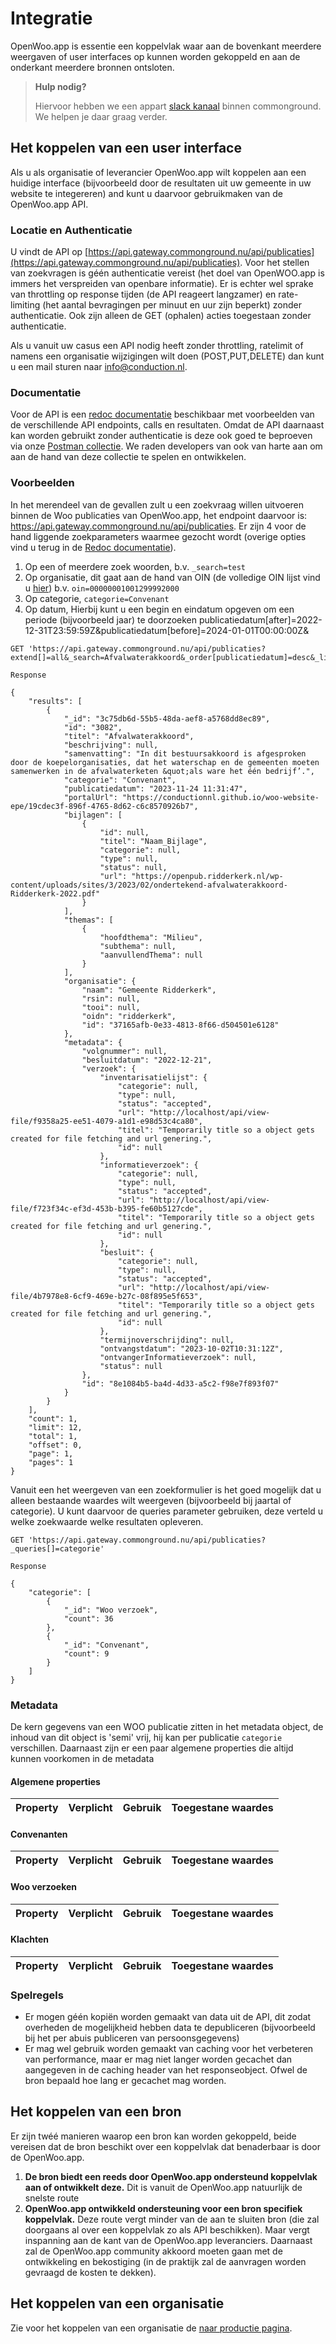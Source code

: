 # Integratie

OpenWoo.app is essentie een koppelvlak waar aan de bovenkant meerdere weergaven of user interfaces op kunnen worden gekoppeld en aan de onderkant meerdere bronnen ontsloten.

> **Hulp nodig?**
>
> Hiervoor hebben we een appart [slack kanaal](https://samenorganiseren.slack.com/archives/C067Q3UE9F0) binnen commonground. We helpen je daar graag verder.

## Het koppelen van een user interface

Als u als organisatie of leverancier OpenWoo.app wilt koppelen aan een huidige interface (bijvoorbeeld door de resultaten uit uw gemeente in uw website te integereren) and kunt u daarvoor gebruikmaken van de OpenWoo.app API. 

### Locatie en Authenticatie

U vindt de API op [https://api.gateway.commonground.nu/api/publicaties](https://api.gateway.commonground.nu/api/publicaties). Voor het stellen van zoekvragen is géén authenticatie vereist (het doel van OpenWOO.app is immers het verspreiden van openbare informatie). Er is echter wel sprake van throttling op response tijden (de API reageert langzamer) en rate-limiting (het aantal bevragingen per minuut en uur zijn beperkt) zonder authenticatie. Ook zijn alleen de GET (ophalen) acties toegestaan zonder authenticatie.

Als u vanuit uw casus een API nodig heeft zonder throttling, ratelimit of namens een organisatie wijzigingen wilt doen (POST,PUT,DELETE) dan kunt u een mail sturen naar <info@conduction.nl>.

### Documentatie

Voor de API is een [redoc documentatie](https://redocly.github.io/redoc/?url=https://raw.githubusercontent.com/ConductionNL/woo-website-template/main/docs/oas.yaml) beschikbaar met voorbeelden van de verschillende API endpoints, calls en resultaten. Omdat de API daarnaast kan worden gebruikt zonder authenticatie is deze ook goed te beproeven via onze [Postman collectie](). We raden developers van ook van harte aan om aan de hand van deze collectie te spelen en ontwikkelen.

### Voorbeelden

In het merendeel van de gevallen zult u een zoekvraag willen uitvoeren binnen de Woo publicaties van OpenWoo.app, het endpoint daarvoor is: <https://api.gateway.commonground.nu/api/publicaties>. Er zijn 4 voor de hand liggende zoekparameters waarmee gezocht wordt (overige opties vind u terug in de [Redoc documentatie]()).

1. Op een of meerdere zoek woorden, b.v. `_search=test`
2. Op organisatie, dit gaat aan de hand van OIN (de volledige OIN lijst vind u [hier](https://oinregister.logius.nl/oin-register)) b.v. `oin=00000001001299992000`
3. Op categorie, `categorie=Convenant`
4. Op datum, Hierbij kunt u een begin en eindatum opgeven om een periode (bijvoorbeeld jaar) te doorzoeken publicatiedatum[after]=2022-12-31T23:59:59Z&publicatiedatum[before]=2024-01-01T00:00:00Z&

````cli
GET 'https://api.gateway.commonground.nu/api/publicaties?extend[]=all&_search=Afvalwaterakkoord&_order[publicatiedatum]=desc&_limit=12&_page=1'

Response

{
    "results": [
        {
            "_id": "3c75db6d-55b5-48da-aef8-a5768dd8ec89",
            "id": "3082",
            "titel": "Afvalwaterakkoord",
            "beschrijving": null,
            "samenvatting": "In dit bestuursakkoord is afgesproken door de koepelorganisaties, dat het waterschap en de gemeenten moeten samenwerken in de afvalwaterketen &quot;als ware het één bedrijf’.",
            "categorie": "Convenant",
            "publicatiedatum": "2023-11-24 11:31:47",
            "portalUrl": "https://conductionnl.github.io/woo-website-epe/19cdec3f-896f-4765-8d62-c6c8570926b7",
            "bijlagen": [
                {                    
                    "id": null,
                    "titel": "Naam_Bijlage",
                    "categorie": null,
                    "type": null,
                    "status": null,
                    "url": "https://openpub.ridderkerk.nl/wp-content/uploads/sites/3/2023/02/ondertekend-afvalwaterakkoord-Ridderkerk-2022.pdf"
                }
            ],
            "themas": [
                {
                    "hoofdthema": "Milieu",
                    "subthema": null,
                    "aanvullendThema": null
                }
            ],
            "organisatie": {
                "naam": "Gemeente Ridderkerk",
                "rsin": null,
                "tooi": null,
                "oidn": "ridderkerk",
                "id": "37165afb-0e33-4813-8f66-d504501e6128"
            },
            "metadata": {
                "volgnummer": null,
                "besluitdatum": "2022-12-21",
                "verzoek": {
                    "inventarisatielijst": {
                        "categorie": null,
                        "type": null,
                        "status": "accepted",
                        "url": "http://localhost/api/view-file/f9358a25-ee51-4079-a1d1-e98d53c4ca80",
                        "titel": "Temporarily title so a object gets created for file fetching and url genering.",
                        "id": null
                    },
                    "informatieverzoek": {
                        "categorie": null,
                        "type": null,
                        "status": "accepted",
                        "url": "http://localhost/api/view-file/f723f34c-ef3d-453b-b395-fe60b5127cde",
                        "titel": "Temporarily title so a object gets created for file fetching and url genering.",
                        "id": null
                    },
                    "besluit": {
                        "categorie": null,
                        "type": null,
                        "status": "accepted",
                        "url": "http://localhost/api/view-file/4b7978e8-6cf9-469e-b27c-08f895e5f653",
                        "titel": "Temporarily title so a object gets created for file fetching and url genering.",
                        "id": null
                    },
                    "termijnoverschrijding": null,
                    "ontvangstdatum": "2023-10-02T10:31:12Z",
                    "ontvangerInformatieverzoek": null,
                    "status": null
                },
                "id": "8e1084b5-ba4d-4d33-a5c2-f98e7f893f07"
            }
        }
    ],
    "count": 1,
    "limit": 12,
    "total": 1,
    "offset": 0,
    "page": 1,
    "pages": 1
}
````

Vanuit een het weergeven van een zoekformulier is het goed mogelijk dat u alleen bestaande waardes wilt weergeven (bijvoorbeeld bij jaartal of categorie). U kunt daarvoor de queries parameter gebruiken, deze verteld u welke zoekwaarde welke resultaten opleveren.

````cli
GET 'https://api.gateway.commonground.nu/api/publicaties?_queries[]=categorie'

Response

{
    "categorie": [
        {
            "_id": "Woo verzoek",
            "count": 36
        },
        {
            "_id": "Convenant",
            "count": 9
        }
    ]
}
````

### Metadata
De kern gegevens van een WOO publicatie zitten in het metadata object, de inhoud van dit object is 'semi' vrij, hij kan per publicatie `categorie` verschillen. Daarnaast zijn er een paar algemene properties die altijd kunnen voorkomen in de metadata

#### Algemene properties

| Property            | Verplicht | Gebruik                                                                                                 | Toegestane waardes |
|---------------------|-----------|---------------------------------------------------------------------------------------------------------|--------------------|


#### Convenanten

| Property            | Verplicht | Gebruik                                                                                                 | Toegestane waardes |
|---------------------|-----------|---------------------------------------------------------------------------------------------------------|--------------------|

#### Woo verzoeken

| Property            | Verplicht | Gebruik                                                                                                 | Toegestane waardes |
|---------------------|-----------|---------------------------------------------------------------------------------------------------------|--------------------|

#### Klachten

| Property            | Verplicht | Gebruik                                                                                                 | Toegestane waardes |
|---------------------|-----------|---------------------------------------------------------------------------------------------------------|--------------------|

### Spelregels

- Er mogen géén kopiën worden gemaakt van data uit de API, dit zodat overheden de mogelijkheid hebben data te depubliceren (bijvoorbeeld bij het per abuis publiceren van persoonsgegevens)
- Er mag wel gebruik worden gemaakt van caching voor het verbeteren van performance, maar er mag niet langer worden gecachet dan aangegeven in de caching header van het responseobject. Ofwel de bron bepaald hoe lang er gecachet mag worden.

## Het koppelen van een bron

Er zijn twéé manieren waarop een bron kan worden gekoppeld, beide vereisen dat de bron beschikt over een koppelvlak dat benaderbaar is door de OpenWoo.app.

1. **De bron biedt een reeds door OpenWoo.app ondersteund koppelvlak aan of ontwikkelt deze.** Dit is vanuit de OpenWoo.app natuurlijk de snelste route
2. **OpenWoo.app ontwikkeld ondersteuning voor een bron specifiek koppelvlak.** Deze route vergt minder van de aan te sluiten bron (die zal doorgaans al over een koppelvlak zo als API beschikken). Maar vergt inspanning aan de kant van de OpenWoo.app leveranciers. Daarnaast zal de OpenWoo.app community akkoord moeten gaan met de ontwikkeling en bekostiging (in de praktijk zal de aanvragen worden gevraagd de kosten te dekken).

## Het koppelen van een organisatie

Zie voor het koppelen van een organisatie de [naar productie pagina](https://openwoo.app/github/Naar_Productie/?link=https://github.com/ConductionNL/woo-website-template/blob/main/docs/Productie.md).

